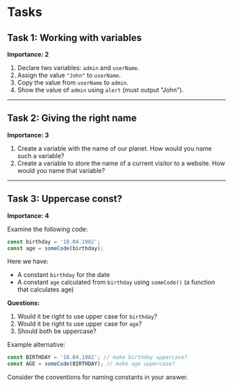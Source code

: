 
# Tasks

## Task 1: Working with variables
**Importance: 2**

1. Declare two variables: `admin` and `userName`.
2. Assign the value `"John"` to `userName`.
3. Copy the value from `userName` to `admin`.
4. Show the value of `admin` using `alert` (must output "John").

---

## Task 2: Giving the right name
**Importance: 3**

1. Create a variable with the name of our planet. How would you name such a variable?
2. Create a variable to store the name of a current visitor to a website. How would you name that variable?

---

## Task 3: Uppercase const?
**Importance: 4**

Examine the following code:

```javascript
const birthday = '18.04.1982';
const age = someCode(birthday);
```

Here we have:
- A constant `birthday` for the date
- A constant `age` calculated from `birthday` using `someCode()` (a function that calculates age)

**Questions:**
1. Would it be right to use upper case for `birthday`?
2. Would it be right to use upper case for `age`?
3. Should both be uppercase?

Example alternative:
```javascript
const BIRTHDAY = '18.04.1982'; // make birthday uppercase?
const AGE = someCode(BIRTHDAY); // make age uppercase?
```

Consider the conventions for naming constants in your answer.
```
